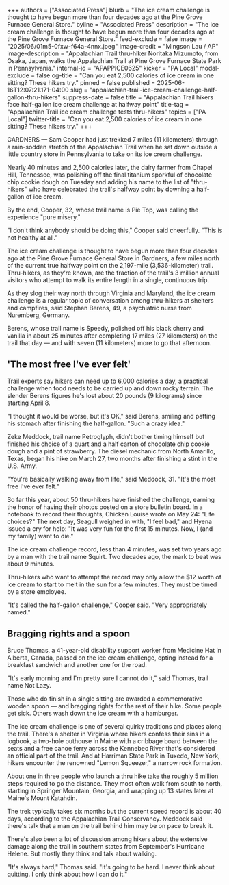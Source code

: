 +++
authors = ["Associated Press"]
blurb = "The ice cream challenge is thought to have begun more than four decades ago at the Pine Grove Furnace General Store."
byline = "Associated Press"
description = "The ice cream challenge is thought to have begun more than four decades ago at the Pine Grove Furnace General Store."
feed-exclude = false
image = "2025/06/01m5-0fxw-f64a-4nnx.jpeg"
image-credit = "Mingson Lau / AP"
image-description = "Appalachian Trail thru-hiker Noritaka Mizumoto, from Osaka, Japan, walks the Appalachian Trail at Pine Grove Furnace State Park in Pennsylvania."
internal-id = "APAPPICE0625"
kicker = "PA Local"
modal-exclude = false
og-title = "Can you eat 2,500 calories of ice cream in one sitting? These hikers try."
pinned = false
published = 2025-06-16T12:07:21.171-04:00
slug = "appalachian-trail-ice-cream-challenge-half-gallon-thru-hikers"
suppress-date = false
title = "Appalachian Trail hikers face half-gallon ice cream challenge at halfway point"
title-tag = "Appalachian Trail ice cream challenge tests thru-hikers"
topics = ["PA Local"]
twitter-title = "Can you eat 2,500 calories of ice cream in one sitting? These hikers try."
+++

GARDNERS — Sam Cooper had just trekked 7 miles (11 kilometers) through a rain-sodden stretch of the Appalachian Trail when he sat down outside a little country store in Pennsylvania to take on its ice cream challenge.

Nearly 40 minutes and 2,500 calories later, the dairy farmer from Chapel Hill, Tennessee, was polishing off the final titanium sporkful of chocolate chip cookie dough on Tuesday and adding his name to the list of &#34;thru-hikers&#34; who have celebrated the trail&#39;s halfway point by downing a half-gallon of ice cream.

By the end, Cooper, 32, whose trail name is Pie Top, was calling the experience &#34;pure misery.&#34;

&#34;I don&#39;t think anybody should be doing this,&#34; Cooper said cheerfully. &#34;This is not healthy at all.&#34;

The ice cream challenge is thought to have begun more than four decades ago at the Pine Grove Furnace General Store in Gardners, a few miles north of the current true halfway point on the 2,197-mile (3,536-kilometer) trail. Thru-hikers, as they&#39;re known, are the fraction of the trail&#39;s 3 million annual visitors who attempt to walk its entire length in a single, continuous trip.

As they slog their way north through Virginia and Maryland, the ice cream challenge is a regular topic of conversation among thru-hikers at shelters and campfires, said Stephan Berens, 49, a psychiatric nurse from Nuremberg, Germany.

Berens, whose trail name is Speedy, polished off his black cherry and vanilla in about 25 minutes after completing 17 miles (27 kilometers) on the trail that day — and with seven (11 kilometers) more to go that afternoon.

## &#39;The most free I&#39;ve ever felt&#39;

Trail experts say hikers can need up to 6,000 calories a day, a practical challenge when food needs to be carried up and down rocky terrain. The slender Berens figures he&#39;s lost about 20 pounds (9 kilograms) since starting April 8.

&#34;I thought it would be worse, but it&#39;s OK,&#34; said Berens, smiling and patting his stomach after finishing the half-gallon. &#34;Such a crazy idea.&#34;

Zeke Meddock, trail name Petroglyph, didn&#39;t bother timing himself but finished his choice of a quart and a half carton of chocolate chip cookie dough and a pint of strawberry. The diesel mechanic from North Amarillo, Texas, began his hike on March 27, two months after finishing a stint in the U.S. Army.

&#34;You&#39;re basically walking away from life,&#34; said Meddock, 31. &#34;It&#39;s the most free I&#39;ve ever felt.&#34;

So far this year, about 50 thru-hikers have finished the challenge, earning the honor of having their photos posted on a store bulletin board. In a notebook to record their thoughts, Chicken Louise wrote on May 24: &#34;Life choices?&#34; The next day, Seagull weighed in with, &#34;I feel bad,&#34; and Hyena issued a cry for help: &#34;It was very fun for the first 15 minutes. Now, I (and my family) want to die.&#34;

The ice cream challenge record, less than 4 minutes, was set two years ago by a man with the trail name Squirt. Two decades ago, the mark to beat was about 9 minutes.

Thru-hikers who want to attempt the record may only allow the $12 worth of ice cream to start to melt in the sun for a few minutes. They must be timed by a store employee.

&#34;It&#39;s called the half-gallon challenge,&#34; Cooper said. &#34;Very appropriately named.&#34;

## Bragging rights and a spoon

Bruce Thomas, a 41-year-old disability support worker from Medicine Hat in Alberta, Canada, passed on the ice cream challenge, opting instead for a breakfast sandwich and another one for the road.

&#34;It&#39;s early morning and I&#39;m pretty sure I cannot do it,&#34; said Thomas, trail name Not Lazy.

Those who do finish in a single sitting are awarded a commemorative wooden spoon — and bragging rights for the rest of their hike. Some people get sick. Others wash down the ice cream with a hamburger.

The ice cream challenge is one of several quirky traditions and places along the trail. There&#39;s a shelter in Virginia where hikers confess their sins in a logbook, a two-hole outhouse in Maine with a cribbage board between the seats and a free canoe ferry across the Kennebec River that&#39;s considered an official part of the trail. And at Harriman State Park in Tuxedo, New York, hikers encounter the renowned &#34;Lemon Squeezer,&#34; a narrow rock formation.

About one in three people who launch a thru hike take the roughly 5 million steps required to go the distance. They most often walk from south to north, starting in Springer Mountain, Georgia, and wrapping up 13 states later at Maine&#39;s Mount Katahdin.

The trek typically takes six months but the current speed record is about 40 days, according to the Appalachian Trail Conservancy. Meddock said there&#39;s talk that a man on the trail behind him may be on pace to break it.

There&#39;s also been a lot of discussion among hikers about the extensive damage along the trail in southern states from September&#39;s Hurricane Helene. But mostly they think and talk about walking.

&#34;It&#39;s always hard,&#34; Thomas said. &#34;It&#39;s going to be hard. I never think about quitting. I only think about how I can do it.&#34;<em></em>

